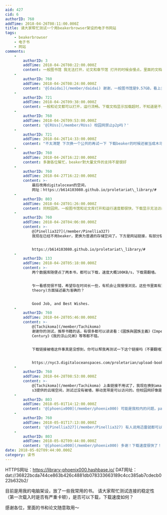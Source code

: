 ```yaml
---
aid: 427
cid: 6
authorID: 760
addTime: 2018-04-26T08:11:00.000Z
title: 请大家帮忙测试一个用beakerbrowser架设的电子书网站
tags:
    - beakerbrowser
    - 电子书
    - 网站
comments:
    -
        authorID: 3
        addTime: 2018-04-26T08:22:00.000Z
        content: 一般图书馆 我无法打开，论文和章节馆 打开的时候会慢点，里面的文档下载挺快。
    -
        authorID: 760
        addTime: 2018-04-26T08:24:00.000Z
        content: '@[daidai](/member/daidai) 谢谢，一般图书馆是9.57GB，看上去beaker对于这种大型数据的处理不太稳定。'
    -
        authorID: 721
        addTime: 2018-04-26T09:38:00.000Z
        content: 一般和论文都可以打开，运行流畅。下载文档显示加载超时，不知道是不是因为校园网的原因。
    -
        authorID: 760
        addTime: 2018-04-26T09:53:00.000Z
        content: '@[RUss](/member/RUss) 校园网禁止p2p吗？'
    -
        authorID: 721
        addTime: 2018-04-26T14:33:00.000Z
        content: "不太清楚 下次换一个公共的再试一下 下载beaker的时候还被当成木马了\U0001F412"
    -
        authorID: 760
        addTime: 2018-04-26T16:22:00.000Z
        content: 多謝各位幫忙，beaker對大量文件的支持不是很好
    -
        authorID: 760
        addTime: 2018-04-27T16:22:00.000Z
        content: >-
            最后改用digitalocean的空间，
            网址：https://b614103080.github.io/proletariat\_library/#
    -
        authorID: 803
        addTime: 2018-04-28T01:26:00.000Z
        content: 同校园网，一般图书馆和论文库打开和运行速度都很快，下载显示无法访问。不晓得是不是要搭梯子。
    -
        authorID: 760
        addTime: 2018-04-28T04:06:00.000Z
        content: >-
            @[Pinellia327](/member/Pinellia327)
            我现在已经不用beaker，更换为普通的存储空间了。下方是网站链接，有部分链接可能出错，无法访问，可以帮我多试几个吗？或者告诉我哪本书无法下载，谢谢！


            https://b614103080.github.io/proletariat\_library/#
    -
        authorID: 133
        addTime: 2018-04-28T05:18:00.000Z
        content: >-
            两个数据库随便点了两本书，都可以下载，速度大概100KB/s，下载需翻墙。


            乍一看感觉很不错，希望存在时间长一些，有机会让我慢慢浏览。这些书里面有没有你觉得对现代社会在文化、社会理论（social
            theory)方面描述最为准确的？


            Good Job, and Best Wishes.
    -
        authorID: 760
        addTime: 2018-04-28T05:46:00.000Z
        content: >-
            @[Tachikoma](/member/Tachikoma)
            谢谢你的测试，推荐书籍的话，有很多都可以读读看：《國族與國族主義》《Imperialism in the Twenty-First
            Century》《我的涼山兄弟》等等都不错。


            下载链接被墙这件事真是没想到，你可以帮我再测试一下这个链接吗（不要翻墙）？如果可行的话我转移存储空间。


            https://nyc3.digitaloceanspaces.com/proletarian/upload-books/2018-04-28/Kua%20Kia%20Soong%20-%20Reforming%20Malaysia%20-%20wes%20oung.pdf
    -
        authorID: 760
        addTime: 2018-04-28T08:53:00.000Z
        content: >-
            @[Tachikoma](/member/Tachikoma) 上条链接不用试了，我现在换到amazon
            s3提供的云端空间，测试过没有被墙，移动宽带是可以访问的。但校园网好像是另类....不一定可以成功。
    -
        authorID: 803
        addTime: 2018-05-01T14:12:00.000Z
        content: '@[phoenix000](/member/phoenix000) 可能是我校内的问题，pad挂着梯子也不能下，决定抽空蹭个wifi试试'
    -
        authorID: 760
        addTime: 2018-05-01T17:13:00.000Z
        content: '@[Pinellia327](/member/Pinellia327) 有人说用迅雷就都可以下载了，可以试试'
    -
        authorID: 803
        addTime: 2018-05-02T09:44:00.000Z
        content: '@[phoenix000](/member/phoenix000) 多谢！下载速度很快了！'
date: 2018-05-02T09:44:00.000Z
category: 读书
---
```


HTTPS网址：https://library-phoenix000.hashbase.io/ DAT网址：dat://36822bcda744ce863b426c4881db078333663189c4cc385ab7cdecb022b632b2/

目前是用我的电脑架设，放了一些我常用的书。 请大家帮忙测试连接的稳定性（第一次载入时是否有严重卡顿），是否可以下载，下载速度如何？

感谢各位，里面的书和论文随意取用～
